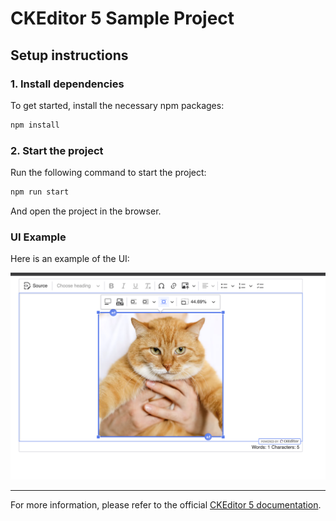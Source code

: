 # CKEditor 5 Sample Project

## Setup instructions

### 1. Install dependencies

To get started, install the necessary npm packages:

```sh
npm install
```

### 2. Start the project

Run the following command to start the project:

```sh
npm run start
```

And open the project in the browser.

### UI Example

Here is an example of the UI:

![Example UI](src/assets/images/example-ui.png)

---

For more information, please refer to the official [CKEditor 5 documentation](https://ckeditor.com/docs/ckeditor5/latest/getting-started/index.html).

